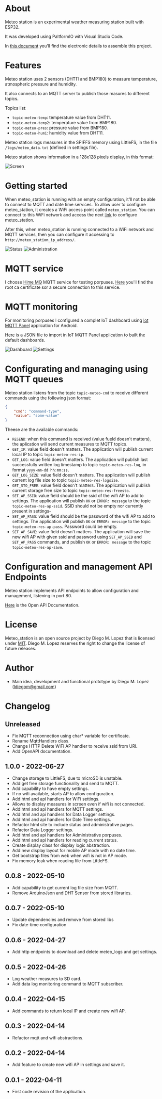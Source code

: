 # About

Meteo station is an experimental weather measuring station built with ESP32.

It was developed using PaltformIO with Visual Studio Code.

In [this document](./doc/README.md) you'll find the electronic details to assemble this project.

# Features

Meteo station uses 2 sensors (DHT11 and BMP180) to measure temperature, atmospheric pressure and humidity.

It also connects to an MQTT server to publish those masures to different topics.

Topics list:
- `topic-meteo-temp`: temperature value from DHT11.
- `topic-meteo-temp2`: temperature value from BMP180.
- `topic-meteo-pres`: pressure value from BMP180.
- `topic-meteo-humi`: humidity value from DHT11.

Meteo station logs measures in the SPIFFS memory using LittleFS, in the file `/logs/meteo_data.txt` (defined in settings file).

Meteo station shows information in a 128x128 pixels display, in this format:

![Screen](./doc/Screen_design.png)

# Getting started

When meteo_station is running with an empty configuration, it'll not be able to connect to MQTT and date time services. To allow user to configure meteo_station, it creates a WiFi access point called `meteo_station`. You can connect to this WiFi network and access the next [link](http://192.168.4.1) to configure meteo_station.

After this, when meteo_station is running connected to a WiFi network and MQTT services, then you can configure it accessing to `http://meteo_station_ip_address/`.

![Status](./doc/html_status.jpg) ![Administration](./doc/html_admin.jpg)
# MQTT service

I choose [Hime MQ](https://www.hivemq.com/) MQTT service for testing porpuses. [Here](./doc/mqtt_ca_root.crt) you'll find the root ca certificate sor a secure connection to this service.

# MQTT monitoring

For monitoring porpuses I configured a complet IoT dashboard using [Iot MQTT Panel](https://play.google.com/store/apps/details?id=snr.lab.iotmqttpanel.prod) application for Android.

[Here](./doc/IoTMQTTPanel.json) is a JSON file to import in IoT MQTT Panel application to built the default dashboards.

![Dashboard](./doc/IoTMQTTPanel_dashboard.jpg) ![Settings](./doc/IoTMQTTPanel_settings.jpg)

# Configurating and managing using MQTT queues

Meteo station listens from the topic `topic-meteo-cmd` to receive different commands using the following json format:
```json
{
    "cmd": "command-type",
    "value": "some-value"
}
```

Theese are the available commands:
- `RESEND`: when this command is received (value fueld doesn't matters), the aplication will send current measures to MQTT topics.
- `GET_IP`: value field doesn't matters. The application will publish current local IP to topic `topic-meteo-res-ip`.
- `GET_LOG`: value field doesn't matters. The application will publish last successfully written log timestamp to topic `topic-meteo-res-log`, in format `yyyy-mm-dd hh:mm:ss`.
- `GET_LOG_SIZE`: value field doesn't matters. The application will publish current log file size to topic `topic-meteo-res-logsize`.
- `GET_STO_FREE`: value field doesn't matters. The application will publish current storage free size to topic `topic-meteo-res-freesto`.
- `SET_AP_SSID`: value field should be the ssid of the wifi AP to add to settings. The application will publish `OK` or `ERROR: message` to the topic `topic-meteo-res-ap-ssid`. SSID should not be empty nor currently present in settings-
- `SET_AP_PASS`: value field should be the password of the wifi AP to add to settings. The application will publish `OK` or `ERROR: message` to the topic `topic-meteo-res-ap-pass`. Password could be empty.
- `SET_AP_SAVE`: value field doesn't matters. The application will save the new wifi AP with given ssid and password using `SET_AP_SSID` and `SET_AP_PASS` commands, and publish `OK` or `ERROR: message` to the topic `topic-meteo-res-ap-save`.

# Configuration and management API Endpoints

Meteo station implements API endpoints to allow configuration and management, listening in port 80.

[Here](https://app.swaggerhub.com/apis-docs/LDiegoM/meteo_station/1.0.0) is the Open API Documentation.

# License

Meteo_station is an open source project by Diego M. Lopez that is licensed under [MIT](https://opensource.org/licenses/MIT). Diego M. Lopez reserves the right to change the license of future releases.

# Author

- Main idea, development and functional prototype by Diego M. Lopez (ldiegom@gmail.com)

# Changelog

## Unreleased

- Fix MQTT reconnection using char* variable for certificate.
- Rename MqttHandlers class.
- Change HTTP Delete WiFi AP handler to receive ssid from URI.
- Add OpenAPI documentation.

## 1.0.0 - 2022-06-27

- Change storage to LittleFS, due to microSD is unstable.
- Add get free storage functionality and send to MQTT.
- Add capability to have empty settings.
- If no wifi available, starts AP to allow configuration.
- Add html and api handlers for WiFi settings.
- Allows to display measures in screen even if wifi is not connected.
- Add html and api handlers for MQTT settings.
- Add html and api handlers for Data Logger settings.
- Add html and api handlers for Date Time settings.
- Refactor html site to include status and administrative pages.
- Refactor Data Logger settings.
- Add html and api handlers for Administrative porpuses.
- Add html and api handlers for reading current status.
- Create display class for display logic abstraction.
- Add new display layout for mobile AP mode with no date time.
- Get bootstrap files from web when wifi is not in AP mode.
- Fix memory leak when reading file from LittleFS.

## 0.0.8 - 2022-05-10

- Add capability to get current log file size from MQTT.
- Remove ArduinoJson and DHT Sensor from stored libraries.

## 0.0.7 - 2022-05-10

- Update dependencies and remove from stored libs
- Fix date-time configuration

## 0.0.6 - 2022-04-27

- Add http endpoints to download and delete meteo_logs and get settings.

## 0.0.5 - 2022-04-26

- Log weather measures to SD card.
- Add data log monitoring command to MQTT subscriber.

## 0.0.4 - 2022-04-15

- Add commands to return local IP and create new wifi AP.

## 0.0.3 - 2022-04-14

- Refactor mqtt and wifi abstractions.

## 0.0.2 - 2022-04-14

- Add feature to create new wifi AP in settings and save it.

## 0.0.1 - 2022-04-11

- First code revision of the application.
